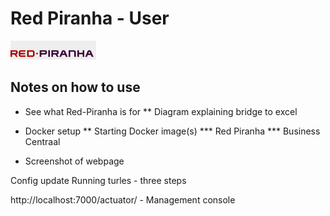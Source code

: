 # Red Piranha - User

![Red Piranha Logo](/site/images/top/02.gif)

## Notes on how to use

* See what Red-Piranha is for
** Diagram explaining bridge to excel
* Docker setup
** Starting Docker image(s)
*** Red Piranha
*** Business Centraal

* Screenshot of webpage


Config update
Running turles - three steps



http://localhost:7000/actuator/ - Management console
